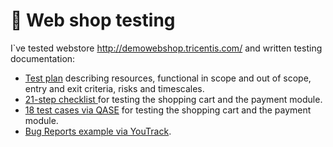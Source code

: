 # 🛒 Web shop testing 

I`ve tested webstore http://demowebshop.tricentis.com/ and written testing documentation: 

 <ul>
<li>  <a href="https://docs.google.com/spreadsheets/d/1EMGE2F2m5QGr7nFTs4_YOaWZuoPmvdRD/edit#gid=333243813">Test plan</a> describing resources, functional in scope and out of scope, entry and exit criteria, risks and timescales. </li> 
<li>  <a href="https://docs.google.com/spreadsheets/d/1fXVJ8aKC2vSRxPsfupNzjL6K_jAYAAac/edit#gid=359184069"> 21-step checklist </a> for testing the shopping cart and the payment module. </li>
<li> <a href="https://drive.google.com/file/d/1alodLPNr1ZsmE0VMeD9RQmHypZtohDga/view?usp=drive_link">18 test cases via QASE</a> for testing the shopping cart and the payment module.  </li>
<li>  <a href="https://drive.google.com/file/d/1GVULJBMNexSRP52QvRKPVOZpMPJWJmfl/view?usp=drive_link">Bug Reports example via YouTrack</a>. </li>
</ul>
